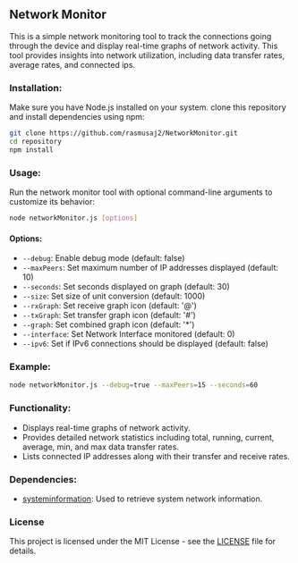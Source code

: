## Network Monitor

This is a simple network monitoring tool to track the connections going through the device and display real-time graphs of network activity. This tool provides insights into network utilization, including data transfer rates, average rates, and connected ips.

### Installation:

Make sure you have Node.js installed on your system. clone this repository and install dependencies using npm:

```bash
git clone https://github.com/rasmusaj2/NetworkMonitor.git
cd repository
npm install
```

### Usage:

Run the network monitor tool with optional command-line arguments to customize its behavior:

```bash
node networkMonitor.js [options]
```

#### Options:

- `--debug`: Enable debug mode (default: false)
- `--maxPeers`: Set maximum number of IP addresses displayed (default: 10)
- `--seconds`: Set seconds displayed on graph (default: 30)
- `--size`: Set size of unit conversion (default: 1000)
- `--rxGraph`: Set receive graph icon (default: '@')
- `--txGraph`: Set transfer graph icon (default: '#')
- `--graph`: Set combined graph icon (default: '*')
- `--interface`: Set Network Interface monitored (default: 0)
- `--ipv6`: Set if IPv6 connections should be displayed (default: false)

### Example:

```bash
node networkMonitor.js --debug=true --maxPeers=15 --seconds=60
```

### Functionality:

- Displays real-time graphs of network activity.
- Provides detailed network statistics including total, running, current, average, min, and max data transfer rates.
- Lists connected IP addresses along with their transfer and receive rates.

### Dependencies:

- [systeminformation](https://github.com/sebhildebrandt/systeminformation): Used to retrieve system network information.

### License

This project is licensed under the MIT License - see the [LICENSE](LICENSE) file for details.
